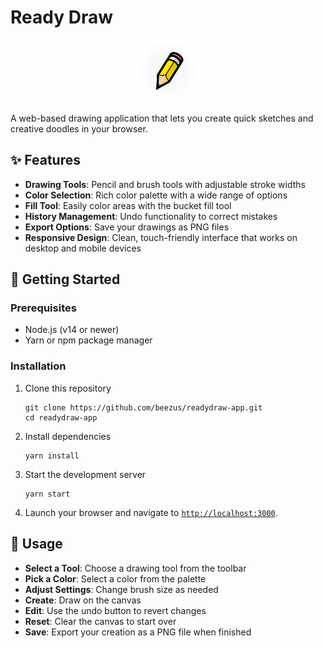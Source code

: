 # Ready Draw

<p align="center">
  <img src="public/assets/icons/icon-192.webp" alt="Ready Draw Logo" width="100">
</p>

A web-based drawing application that lets you create quick sketches and creative doodles in your browser.

## ✨ Features

- **Drawing Tools**: Pencil and brush tools with adjustable stroke widths
- **Color Selection**: Rich color palette with a wide range of options
- **Fill Tool**: Easily color areas with the bucket fill tool
- **History Management**: Undo functionality to correct mistakes
- **Export Options**: Save your drawings as PNG files
- **Responsive Design**: Clean, touch-friendly interface that works on desktop and mobile devices

## 🚀 Getting Started

### Prerequisites

- Node.js (v14 or newer)
- Yarn or npm package manager

### Installation

1. Clone this repository
   ```
   git clone https://github.com/beezus/readydraw-app.git
   cd readydraw-app
   ```

2. Install dependencies
   ```
   yarn install
   ```

3. Start the development server
   ```
   yarn start
   ```

4. Launch your browser and navigate to [`http://localhost:3000`](http://localhost:3000).

## 🎨 Usage

- **Select a Tool**: Choose a drawing tool from the toolbar
- **Pick a Color**: Select a color from the palette
- **Adjust Settings**: Change brush size as needed
- **Create**: Draw on the canvas
- **Edit**: Use the undo button to revert changes
- **Reset**: Clear the canvas to start over
- **Save**: Export your creation as a PNG file when finished
